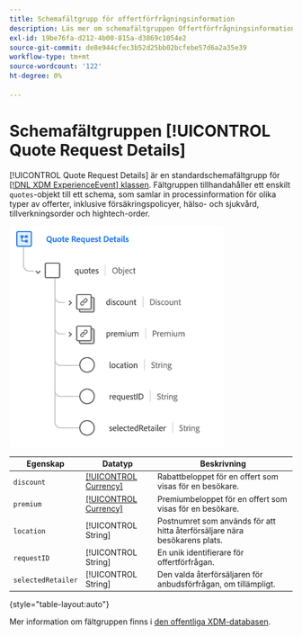 ```yaml
---
title: Schemafältgrupp för offertförfrågningsinformation
description: Läs mer om schemafältgruppen Offertförfrågningsinformation.
exl-id: 19be76fa-d212-4b00-815a-d3869c1054e2
source-git-commit: de8e944cfec3b52d25bb02bcfebe57d6a2a35e39
workflow-type: tm+mt
source-wordcount: '122'
ht-degree: 0%

---
```


# Schemafältgruppen [!UICONTROL Quote Request Details]

[!UICONTROL Quote Request Details] är en standardschemafältgrupp för [[!DNL XDM ExperienceEvent] klassen](../../classes/experienceevent.md). Fältgruppen tillhandahåller ett enskilt `quotes`-objekt till ett schema, som samlar in processinformation för olika typer av offerter, inklusive försäkringspolicyer, hälso- och sjukvård, tillverkningsorder och hightech-order.

![](../../images/field-groups/quote-request-details.png)

| Egenskap | Datatyp | Beskrivning |
| --- | --- | --- |
| `discount` | [[!UICONTROL Currency]](../../data-types/currency.md) | Rabattbeloppet för en offert som visas för en besökare. |
| `premium` | [[!UICONTROL Currency]](../../data-types/currency.md) | Premiumbeloppet för en offert som visas för en besökare. |
| `location` | [!UICONTROL String] | Postnumret som används för att hitta återförsäljare nära besökarens plats. |
| `requestID` | [!UICONTROL String] | En unik identifierare för offertförfrågan. |
| `selectedRetailer` | [!UICONTROL String] | Den valda återförsäljaren för anbudsförfrågan, om tillämpligt. |

{style="table-layout:auto"}

Mer information om fältgruppen finns i [den offentliga XDM-databasen](https://github.com/adobe/xdm/blob/master/docs/reference/fieldgroups/experience-event/experienceevent-quote-request-details.schema.json).
